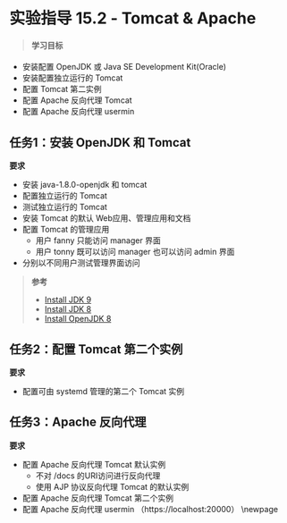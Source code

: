 # 实验指导 15.2 - Tomcat & Apache

>#### 学习目标
* 安装配置 OpenJDK 或 Java SE Development Kit(Oracle) 
* 安装配置独立运行的 Tomcat
* 配置 Tomcat 第二实例
* 配置 Apache 反向代理 Tomcat 
* 配置 Apache 反向代理 usermin 

## 任务1：安装 OpenJDK 和 Tomcat

**要求**
* 安装 java-1.8.0-openjdk 和 tomcat
* 配置独立运行的 Tomcat
* 测试独立运行的 Tomcat
* 安装 Tomcat 的默认 Web应用、管理应用和文档
* 配置 Tomcat 的管理应用
  * 用户 fanny 只能访问 manager 界面
  * 用户 tonny 既可以访问 manager 也可以访问 admin 界面
* 分别以不同用户测试管理界面访问

>**参考**
>* [Install JDK 9](https://www.server-world.info/en/note?os=CentOS_7&p=jdk9&f=1)
>* [Install JDK 8](https://www.server-world.info/en/note?os=CentOS_7&p=jdk8&f=1)
>* [Install OpenJDK 8](https://www.server-world.info/en/note?os=CentOS_7&p=jdk8&f=2)


## 任务2：配置 Tomcat 第二个实例

**要求**
* 配置可由 systemd 管理的第二个 Tomcat 实例


## 任务3：Apache 反向代理

**要求**
* 配置 Apache 反向代理 Tomcat 默认实例
  * 不对 /docs 的URI访问进行反向代理
  * 使用 AJP 协议反向代理 Tomcat 的默认实例
* 配置 Apache 反向代理 Tomcat 第二个实例
* 配置 Apache 反向代理 usermin （https://localhost:20000）
\newpage
